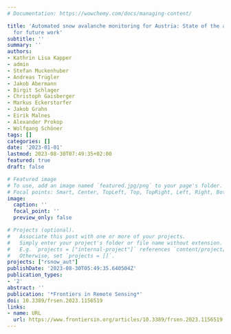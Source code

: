 ```yaml
---
# Documentation: https://wowchemy.com/docs/managing-content/

title: 'Automated snow avalanche monitoring for Austria: State of the art and roadmap
  for future work'
subtitle: ''
summary: ''
authors:
- Kathrin Lisa Kapper
- admin
- Stefan Muckenhuber
- Andreas Trügler
- Jakob Abermann
- Birgit Schlager
- Christoph Gaisberger
- Markus Eckerstorfer
- Jakob Grahn
- Eirik Malnes
- Alexander Prokop
- Wolfgang Schöner
tags: []
categories: []
date: '2023-01-01'
lastmod: 2023-08-30T07:49:35+02:00
featured: true
draft: false

# Featured image
# To use, add an image named `featured.jpg/png` to your page's folder.
# Focal points: Smart, Center, TopLeft, Top, TopRight, Left, Right, BottomLeft, Bottom, BottomRight.
image:
  caption: ''
  focal_point: ''
  preview_only: false

# Projects (optional).
#   Associate this post with one or more of your projects.
#   Simply enter your project's folder or file name without extension.
#   E.g. `projects = ["internal-project"]` references `content/project/deep-learning/index.md`.
#   Otherwise, set `projects = []`.
projects: ["rsnow_aut"]
publishDate: '2023-08-30T05:49:35.640504Z'
publication_types:
- '2'
abstract: ''
publication: '*Frontiers in Remote Sensing*'
doi: 10.3389/frsen.2023.1156519
links:
- name: URL
  url: https://www.frontiersin.org/articles/10.3389/frsen.2023.1156519
---
```

